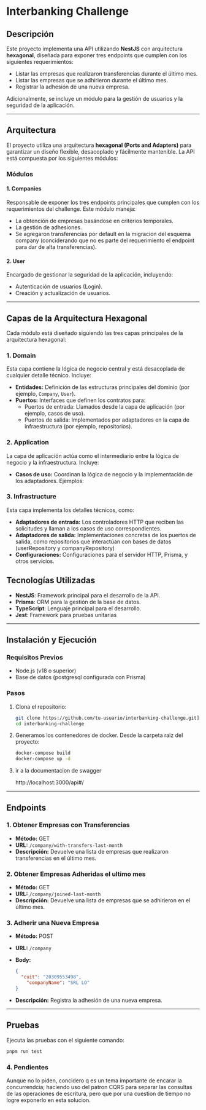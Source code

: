 # Interbanking Challenge

## Descripción
Este proyecto implementa una API utilizando **NestJS** con arquitectura **hexagonal**, diseñada para exponer tres endpoints que cumplen con los siguientes requerimientos:

- Listar las empresas que realizaron transferencias durante el último mes.
- Listar las empresas que se adhirieron durante el último mes.
- Registrar la adhesión de una nueva empresa.

Adicionalmente, se incluye un módulo para la gestión de usuarios y la seguridad de la aplicación.

---

## Arquitectura
El proyecto utiliza una arquitectura **hexagonal (Ports and Adapters)** para garantizar un diseño flexible, desacoplado y fácilmente mantenible. La API está compuesta por los siguientes módulos:

### **Módulos**

#### 1. Companies
Responsable de exponer los tres endpoints principales que cumplen con los requerimientos del challenge. Este módulo maneja:

- La obtención de empresas basándose en criterios temporales.
- La gestión de adhesiones.
- Se agregaron transferencias por default en la migracion del esquema company (conciderando que no es parte del requerimiento el endpoint para dar de alta transferencias).

#### 2. User
Encargado de gestionar la seguridad de la aplicación, incluyendo:

- Autenticación de usuarios (Login).
- Creación y actualización de usuarios.

---

## Capas de la Arquitectura Hexagonal
Cada módulo está diseñado siguiendo las tres capas principales de la arquitectura hexagonal:

### 1. **Domain**
Esta capa contiene la lógica de negocio central y está desacoplada de cualquier detalle técnico. Incluye:

- **Entidades:** Definición de las estructuras principales del dominio (por ejemplo, `Company`, `User`).
- **Puertos:** Interfaces que definen los contratos para:
  - Puertos de entrada: Llamados desde la capa de aplicación (por ejemplo, casos de uso).
  - Puertos de salida: Implementados por adaptadores en la capa de infraestructura (por ejemplo, repositorios).

### 2. **Application**
La capa de aplicación actúa como el intermediario entre la lógica de negocio y la infraestructura. Incluye:

- **Casos de uso:** Coordinan la lógica de negocio y la implementación de los adaptadores. Ejemplos:

### 3. **Infrastructure**
Esta capa implementa los detalles técnicos, como:

- **Adaptadores de entrada:** Los controladores HTTP que reciben las solicitudes y llaman a los casos de uso correspondientes.
- **Adaptadores de salida:** Implementaciones concretas de los puertos de salida, como repositorios que interactúan con bases de datos (userRepository y companyRepository)
- **Configuraciones:** Configuraciones para el servidor HTTP, Prisma, y otros servicios.

## Tecnologías Utilizadas
- **NestJS**: Framework principal para el desarrollo de la API.
- **Prisma**: ORM para la gestión de la base de datos.
- **TypeScript**: Lenguaje principal para el desarrollo.
- **Jest**: Framework para pruebas unitarias

---

## Instalación y Ejecución

### Requisitos Previos
- Node.js (v18 o superior)
- Base de datos (postgresql configurada con Prisma)

### Pasos

1. Clona el repositorio:

   ```bash
   git clone https://github.com/tu-usuario/interbanking-challenge.git](https://github.com/hlovey84/interbanking-chanllenge.git)
   cd interbanking-challenge
   ```

2. Generamos los contenedores de docker. Desde la carpeta raiz del proyecto:
    ```bash
   docker-compose build
   docker-compose up -d
   ```
3. ir a la documentacion de swagger
   
   http://localhost:3000/api#/

---

## Endpoints

### **1. Obtener Empresas con Transferencias**
- **Método:** GET
- **URL:** `/company/with-transfers-last-month`
- **Descripción:** Devuelve una lista de empresas que realizaron transferencias en el último mes.

### **2. Obtener Empresas Adheridas el ultimo mes**
- **Método:** GET
- **URL:** `/company/joined-last-month`
- **Descripción:** Devuelve una lista de empresas que se adhirieron en el último mes.

### **3. Adherir una Nueva Empresa**
- **Método:** POST
- **URL:** `/company`
- **Body:**

   ```json
   {
     "cuit": "20309553498",
	   "companyName": "SRL LO"
   }
   ```
- **Descripción:** Registra la adhesión de una nueva empresa.

---

## Pruebas
Ejecuta las pruebas con el siguiente comando: 

```bash
pnpm run test
```

### **4. Pendientes**
Aunque no lo piden, concidero q es un tema importante de encarar la concurrendcia; haciendo uso del patron CQRS para separar las consultas de las operaciones de escritura, pero que por una cuestion de tiempo no logre exponerlo en esta solucion.

